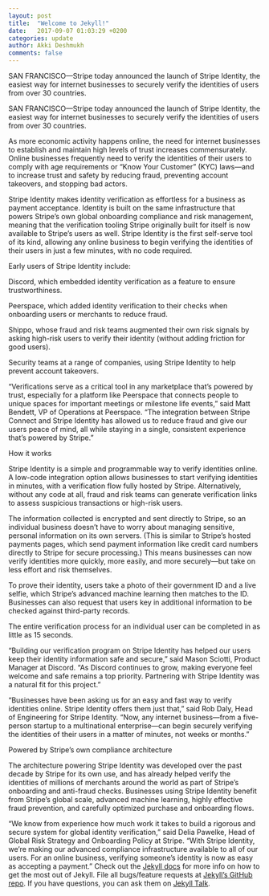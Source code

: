 ```yaml
---
layout: post
title:  "Welcome to Jekyll!"
date:   2017-09-07 01:03:29 +0200
categories: update
author: Akki Deshmukh
comments: false
---
```

SAN FRANCISCO—Stripe today announced the launch of Stripe Identity, the easiest way for internet businesses to securely verify the identities of users from over 30 countries.

<!--more-->

SAN FRANCISCO—Stripe today announced the launch of Stripe Identity, the easiest way for internet businesses to securely verify the identities of users from over 30 countries.

As more economic activity happens online, the need for internet businesses to establish and maintain high levels of trust increases commensurately. Online businesses frequently need to verify the identities of their users to comply with age requirements or “Know Your Customer” (KYC) laws—and to increase trust and safety by reducing fraud, preventing account takeovers, and stopping bad actors.

Stripe Identity makes identity verification as effortless for a business as payment acceptance. Identity is built on the same infrastructure that powers Stripe’s own global onboarding compliance and risk management, meaning that the verification tooling Stripe originally built for itself is now available to Stripe’s users as well. Stripe Identity is the first self-serve tool of its kind, allowing any online business to begin verifying the identities of their users in just a few minutes, with no code required.

Early users of Stripe Identity include:

Discord, which embedded identity verification as a feature to ensure trustworthiness.

Peerspace, which added identity verification to their checks when onboarding users or merchants to reduce fraud.

Shippo, whose fraud and risk teams augmented their own risk signals by asking high-risk users to verify their identity (without adding friction for good users).

Security teams at a range of companies, using Stripe Identity to help prevent account takeovers.

“Verifications serve as a critical tool in any marketplace that’s powered by trust, especially for a platform like Peerspace that connects people to unique spaces for important meetings or milestone life events,” said Matt Bendett, VP of Operations at Peerspace. “The integration between Stripe Connect and Stripe Identity has allowed us to reduce fraud and give our users peace of mind, all while staying in a single, consistent experience that’s powered by Stripe.”

How it works

Stripe Identity is a simple and programmable way to verify identities online. A low-code integration option allows businesses to start verifying identities in minutes, with a verification flow fully hosted by Stripe. Alternatively, without any code at all, fraud and risk teams can generate verification links to assess suspicious transactions or high-risk users.

The information collected is encrypted and sent directly to Stripe, so an individual business doesn’t have to worry about managing sensitive, personal information on its own servers. (This is similar to Stripe’s hosted payments pages, which send payment information like credit card numbers directly to Stripe for secure processing.) This means businesses can now verify identities more quickly, more easily, and more securely—but take on less effort and risk themselves.

To prove their identity, users take a photo of their government ID and a live selfie, which Stripe’s advanced machine learning then matches to the ID. Businesses can also request that users key in additional information to be checked against third-party records.

The entire verification process for an individual user can be completed in as little as 15 seconds.

“Building our verification program on Stripe Identity has helped our users keep their identity information safe and secure,” said Mason Sciotti, Product Manager at Discord. “As Discord continues to grow, making everyone feel welcome and safe remains a top priority. Partnering with Stripe Identity was a natural fit for this project.”

“Businesses have been asking us for an easy and fast way to verify identities online. Stripe Identity offers them just that,” said Rob Daly, Head of Engineering for Stripe Identity. “Now, any internet business—from a five-person startup to a multinational enterprise—can begin securely verifying the identities of their users in a matter of minutes, not weeks or months.”

Powered by Stripe’s own compliance architecture

The architecture powering Stripe Identity was developed over the past decade by Stripe for its own use, and has already helped verify the identities of millions of merchants around the world as part of Stripe’s onboarding and anti-fraud checks. Businesses using Stripe Identity benefit from Stripe’s global scale, advanced machine learning, highly effective fraud prevention, and carefully optimized purchase and onboarding flows.

“We know from experience how much work it takes to build a rigorous and secure system for global identity verification,” said Delia Pawelke, Head of Global Risk Strategy and Onboarding Policy at Stripe. “With Stripe Identity, we’re making our advanced compliance infrastructure available to all of our users. For an online business, verifying someone’s identity is now as easy as accepting a payment.”
Check out the [Jekyll docs][jekyll-docs] for more info on how to get the most out of Jekyll. File all bugs/feature requests at [Jekyll’s GitHub repo][jekyll-gh]. If you have questions, you can ask them on [Jekyll Talk][jekyll-talk].

[jekyll-docs]: http://jekyllrb.com/docs/home
[jekyll-gh]:   https://github.com/jekyll/jekyll
[jekyll-talk]: http://talk.jekyllrb.com/
